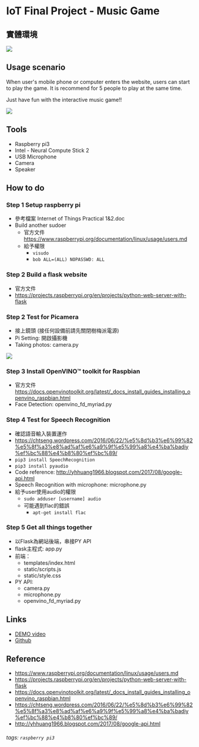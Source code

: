 # IoT Final Project - Music Game

## 實體環境
![](https://i.imgur.com/7cNB94N.jpg)

## Usage scenario

When user's mobile phone or computer enters the website, users can start to play the game. It is recommend for 5 people to play at the same time.

Just have fun with the interactive music game!!

![](https://i.imgur.com/qR6IVWv.png)



## Tools
* Raspberry pi3
* Intel - Neural Compute Stick 2
* USB Microphone
* Camera
* Speaker

## How to do
### Step 1	Setup raspberry pi
* 參考檔案 Internet of Things Practical 1&2.doc
* Build another sudoer
    * 官方文件	https://www.raspberrypi.org/documentation/linux/usage/users.md
    * 給予權限	
        * `visudo`
        * `bob ALL=(ALL) NOPASSWD: ALL`


### Step 2	Build a flask website
* 官方文件
* https://projects.raspberrypi.org/en/projects/python-web-server-with-flask

### Step 2	Test for Picamera
* 接上鏡頭 (接任何設備前請先關閉樹梅派電源)
* Pi Setting: 開啟攝影機
* Taking photos: camera.py

![](https://i.imgur.com/tMSA4Yg.png)

### Step 3	Install OpenVINO™ toolkit for Raspbian
* 官方文件 https://docs.openvinotoolkit.org/latest/_docs_install_guides_installing_openvino_raspbian.html
* Face Detection: openvino_fd_myriad.py

### Step 4 Test for Speech Recognition
* 確認語音輸入裝置運作
* https://chtseng.wordpress.com/2016/06/22/%e5%8d%b3%e6%99%82%e5%8f%a3%e8%ad%af%e6%a9%9f%e5%99%a8%e4%ba%badiy%ef%bc%88%e4%b8%80%ef%bc%89/
* `pip3 install SpeechRecognition`
* `pip3 install pyaudio`
* Code reference:	http://yhhuang1966.blogspot.com/2017/08/google-api.html
* Speech Recognition with microphone: microphone.py
* 給予user使用audio的權限
    * `sudo adduser [username] audio` 
    * 可能遇到flac的錯誤
        * `apt-get install flac`

### Step 5 Get all things together
* 以Flask為網站後端，串接PY API
* flask主程式: app.py
* 前端：
    * templates/index.html
    * static/scripts.js
    * static/style.css
* PY API:
    * camera.py
    * microphone.py
    * openvino_fd_myriad.py

## Links
* [DEMO video](https://youtu.be/_YB645ao-5U)
* [Github](https://github.com/cges4426/IoT_MusicGame)

##  Reference
* https://www.raspberrypi.org/documentation/linux/usage/users.md
* https://projects.raspberrypi.org/en/projects/python-web-server-with-flask
* https://docs.openvinotoolkit.org/latest/_docs_install_guides_installing_openvino_raspbian.html
* https://chtseng.wordpress.com/2016/06/22/%e5%8d%b3%e6%99%82%e5%8f%a3%e8%ad%af%e6%a9%9f%e5%99%a8%e4%ba%badiy%ef%bc%88%e4%b8%80%ef%bc%89/
* http://yhhuang1966.blogspot.com/2017/08/google-api.html


###### tags: `raspberry pi3`
